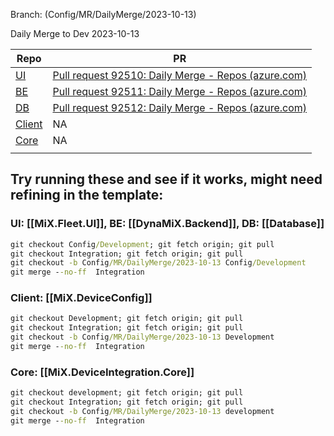 Branch: (Config/MR/DailyMerge/2023-10-13)

Daily Merge to Dev 2023-10-13

| Repo                                                                                                                                                                                                                                                                        | PR    |
| --------------------------------------------------------------------------------------------------------------------------------------------------------------------------------------------------------------------------------------------------------------------------- | ----- |
| [UI](https://dev.azure.com/MiXTelematics/Common/_git/MiX.Fleet.UI/pullrequestcreate?sourceRef=Integration&targetRef=Config/Development&sourceRepositoryId=50990761-1b3a-4829-ada1-584fd7f03033&targetRepositoryId=50990761-1b3a-4829-ada1-584fd7f03033)                     | [Pull request 92510: Daily Merge - Repos (azure.com)](https://dev.azure.com/MiXTelematics/Common/_git/MiX.Fleet.UI/pullrequest/92510) |
| [BE](https://dev.azure.com/MiXTelematics/Common/_git/DynaMiX.Backend/pullrequestcreate?sourceRef=Integration&targetRef=Config/Development&sourceRepositoryId=0c9dafba-9e19-4319-886b-c0129c70b7d0&targetRepositoryId=0c9dafba-9e19-4319-886b-c0129c70b7d0)                  | [Pull request 92511: Daily Merge - Repos (azure.com)](https://dev.azure.com/MiXTelematics/Common/_git/DynaMiX.Backend/pullrequest/92511) |
| [DB](https://dev.azure.com/MiXTelematics/Common/_git/Database/pullrequestcreate?sourceRef=Integration&targetRef=Config/Development&sourceRepositoryId=72660fef-f082-49a7-b7c0-8648450cd291&targetRepositoryId=72660fef-f082-49a7-b7c0-8648450cd291)                         | [Pull request 92512: Daily Merge - Repos (azure.com)](https://dev.azure.com/MiXTelematics/Common/_git/Database/pullrequest/92512) |
| [Client](https://dev.azure.com/MiXTelematics/DeviceIntegration/_git/MiX.DeviceConfig/pullrequestcreate?sourceRef=Integration&targetRef=Development&sourceRepositoryId=8812dade-4c8a-4218-ba13-9c7c4eaaa996&targetRepositoryId=8812dade-4c8a-4218-ba13-9c7c4eaaa996)         | NA |
| [Core](https://dev.azure.com/MiXTelematics/DeviceIntegration/_git/MiX.DeviceIntegration.Core/pullrequestcreate?sourceRef=integration&targetRef=development&sourceRepositoryId=40eeca32-3a77-4551-91a0-402d4c96d679&targetRepositoryId=40eeca32-3a77-4551-91a0-402d4c96d679) | NA |
|                                                                                                                                                                                                                                                                             |       |

## Try running these and see if it works, might need refining in the template:

### UI: [[MiX.Fleet.UI]], BE: [[DynaMiX.Backend]], DB: [[Database]]

``` cmd
git checkout Config/Development; git fetch origin; git pull
git checkout Integration; git fetch origin; git pull
git checkout -b Config/MR/DailyMerge/2023-10-13 Config/Development
git merge --no-ff  Integration
```

### Client: [[MiX.DeviceConfig]]

``` cmd
git checkout Development; git fetch origin; git pull
git checkout Integration; git fetch origin; git pull
git checkout -b Config/MR/DailyMerge/2023-10-13 Development
git merge --no-ff  Integration
```

### Core:  [[MiX.DeviceIntegration.Core]]

``` cmd
git checkout development; git fetch origin; git pull
git checkout Integration; git fetch origin; git pull
git checkout -b Config/MR/DailyMerge/2023-10-13 development
git merge --no-ff  Integration
```

